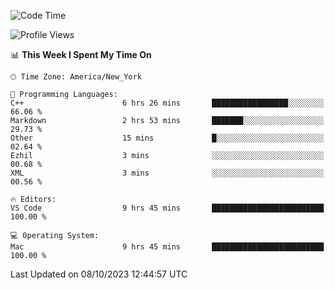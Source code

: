 <!--START_SECTION:waka-->
![Code Time](http://img.shields.io/badge/Code%20Time-553%20hrs%2013%20mins-blue)

![Profile Views](http://img.shields.io/badge/Profile%20Views-0-blue)

📊 **This Week I Spent My Time On** 

```text
🕑︎ Time Zone: America/New_York

💬 Programming Languages: 
C++                      6 hrs 26 mins       █████████████████░░░░░░░░   66.06 % 
Markdown                 2 hrs 53 mins       ███████░░░░░░░░░░░░░░░░░░   29.73 % 
Other                    15 mins             █░░░░░░░░░░░░░░░░░░░░░░░░   02.64 % 
Ezhil                    3 mins              ░░░░░░░░░░░░░░░░░░░░░░░░░   00.68 % 
XML                      3 mins              ░░░░░░░░░░░░░░░░░░░░░░░░░   00.56 % 

🔥 Editors: 
VS Code                  9 hrs 45 mins       █████████████████████████   100.00 % 

💻 Operating System: 
Mac                      9 hrs 45 mins       █████████████████████████   100.00 % 
```


 Last Updated on 08/10/2023 12:44:57 UTC
<!--END_SECTION:waka-->
